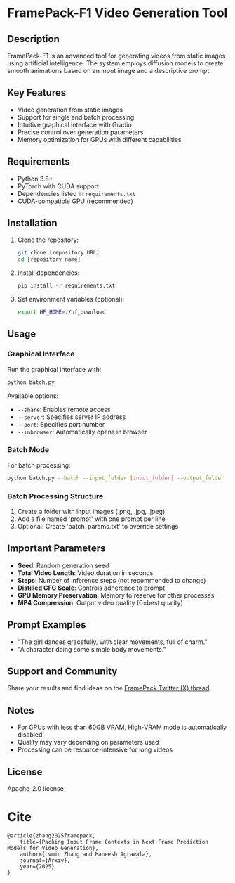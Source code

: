 # FramePack-F1 Video Generation Tool

## Description

FramePack-F1 is an advanced tool for generating videos from static images using artificial intelligence. The system employs diffusion models to create smooth animations based on an input image and a descriptive prompt.

## Key Features

- Video generation from static images
- Support for single and batch processing
- Intuitive graphical interface with Gradio
- Precise control over generation parameters
- Memory optimization for GPUs with different capabilities

## Requirements

- Python 3.8+
- PyTorch with CUDA support
- Dependencies listed in `requirements.txt`
- CUDA-compatible GPU (recommended)

## Installation

1. Clone the repository:
   ```bash
   git clone [repository URL]
   cd [repository name]
   ```

2. Install dependencies:
   ```bash
   pip install -r requirements.txt
   ```

3. Set environment variables (optional):
   ```bash
   export HF_HOME=./hf_download
   ```

## Usage

### Graphical Interface

Run the graphical interface with:
```bash
python batch.py
```

Available options:
- `--share`: Enables remote access
- `--server`: Specifies server IP address
- `--port`: Specifies port number
- `--inbrowser`: Automatically opens in browser

### Batch Mode

For batch processing:
```bash
python batch.py --batch --input_folder [input_folder] --output_folder [output_folder] --duration [duration] --seed [seed] --steps [steps]
```

### Batch Processing Structure

1. Create a folder with input images (.png, .jpg, .jpeg)
2. Add a file named 'prompt' with one prompt per line
3. Optional: Create 'batch_params.txt' to override settings

## Important Parameters

- **Seed**: Random generation seed
- **Total Video Length**: Video duration in seconds
- **Steps**: Number of inference steps (not recommended to change)
- **Distilled CFG Scale**: Controls adherence to prompt
- **GPU Memory Preservation**: Memory to reserve for other processes
- **MP4 Compression**: Output video quality (0=best quality)

## Prompt Examples

- "The girl dances gracefully, with clear movements, full of charm."
- "A character doing some simple body movements."

## Support and Community

Share your results and find ideas on the [FramePack Twitter (X) thread](https://x.com/search?q=framepack&f=live)

## Notes

- For GPUs with less than 60GB VRAM, High-VRAM mode is automatically disabled
- Quality may vary depending on parameters used
- Processing can be resource-intensive for long videos

## License

Apache-2.0 license

# Cite

    @article{zhang2025framepack,
        title={Packing Input Frame Contexts in Next-Frame Prediction Models for Video Generation},
        author={Lvmin Zhang and Maneesh Agrawala},
        journal={Arxiv},
        year={2025}
    }

